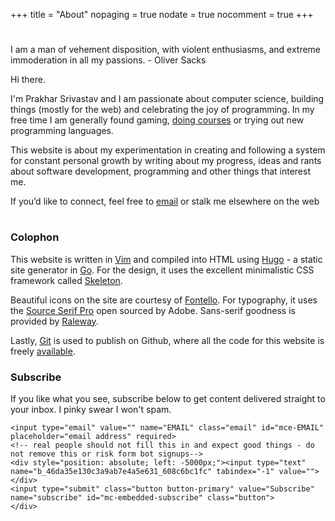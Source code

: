 +++
title = "About"
nopaging = true
nodate = true
nocomment = true
+++

<div class="custom-quote">
  <h1 class="icon-quote-left"></i></h1>
  <p>I am a man of vehement disposition, with violent enthusiasms, and extreme immoderation in all my passions. <span class="author"> - Oliver Sacks</span>
  </p> 
</div>

Hi there.

I'm Prakhar Srivastav and I am passionate about computer science, building things (mostly for the web) and celebrating the joy of programming. In my free time I am generally found gaming, [doing courses](https://www.class-central.com/@prakhar) or trying out new programming languages.

This website is about my experimentation in creating and following a system for constant personal growth by writing about my progress, ideas and rants about software development, programming and other things that interest me. 

<p>If you’d like to connect, feel free to <a href="mailto:prakhar@prakhar.me">email</a> or stalk me elsewhere on the web
<h1 class="social-me">
  <a title="Github" href="http://github.com/prakhar1989"><i class="icon-github-circled"></i></a> 
  <a title="Hacker News" href="https://news.ycombinator.com/user?id=krat0sprakhar"><i class="icon-hacker-news"></i></a>
  <a title="Twitter" href="https://twitter.com/prakharsriv9"><i class="icon-twitter"></i></a> 
  <a title="LinkedIn" href="https://www.linkedin.com/in/prakharsrivastav"><i class="icon-linkedin"></i></a> 
</h1></p>

### Colophon

This website is written in [Vim](https://github.com/prakhar1989/dotfiles) and compiled into HTML using [Hugo](http://gohugo.io) - a static site generator in [Go](https://golang.org/). For the design, it uses the excellent minimalistic CSS framework called [Skeleton](http://getskeleton.com). 

Beautiful icons on the site are courtesy of [Fontello](http://fontello.com/). For typography, it uses the [Source Serif Pro](https://github.com/adobe-fonts/source-serif-pro) open sourced by Adobe. Sans-serif goodness is provided by [Raleway](https://github.com/theleagueof/raleway). 

Lastly, [Git](http://git-scm.com/) is used to publish on Github, where all the code for this website is freely [available](https://github.com/prakhar1989/hugo-blog).

### Subscribe

If you like what you see, subscribe below to get content delivered straight to your inbox. I pinky swear I won't spam.

<div id="mc_embed_signup">
<form action="//prakhar.us8.list-manage.com/subscribe/post?u=46da35e130c3a9ab7e4a5e631&amp;id=608c6bc1fc" method="post" id="mc-embedded-subscribe-form" name="mc-embedded-subscribe-form" class="validate" target="_blank" novalidate>
    <div id="mc_embed_signup_scroll">
	
	<input type="email" value="" name="EMAIL" class="email" id="mce-EMAIL" placeholder="email address" required>
    <!-- real people should not fill this in and expect good things - do not remove this or risk form bot signups-->
    <div style="position: absolute; left: -5000px;"><input type="text" name="b_46da35e130c3a9ab7e4a5e631_608c6bc1fc" tabindex="-1" value=""></div>
    <input type="submit" class="button button-primary" value="Subscribe" name="subscribe" id="mc-embedded-subscribe" class="button">
    </div>
</form>
</div>

<!--End mc_embed_signup-->
